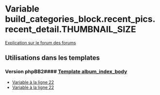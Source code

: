 # Variable build_categories_block.recent_pics.recent_detail.THUMBNAIL_SIZE
[Explication sur le forum des forums](http://forum.forumactif.com/t294113-listing-des-variables#build_categories_block.recent_pics.recent_detail.THUMBNAIL_SIZE)
## Utilisations dans les templates
### Version phpBB2#### [Template album_index_body](subsilver/album_index_body.md)
* [Variable à la ligne 22](../subsilver/album_index_body.tpl#L22)
* [Variable à la ligne 22](../subsilver/album_index_body.tpl#L22)
